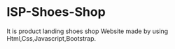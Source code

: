 # ISP-Shoes-Shop
It is product landing shoes shop Website made by using Html,Css,Javascript,Bootstrap.
